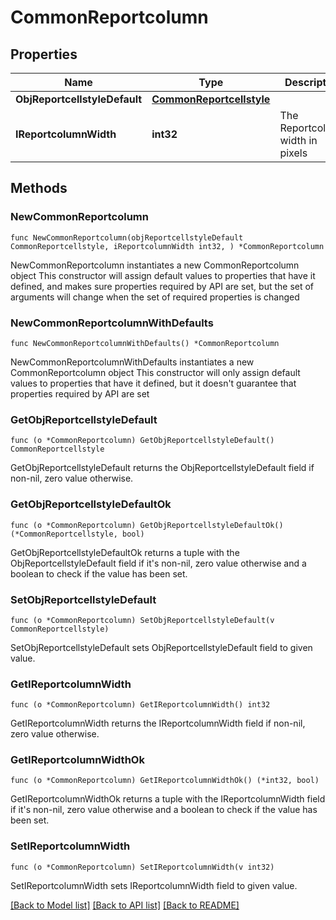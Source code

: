 # CommonReportcolumn

## Properties

Name | Type | Description | Notes
------------ | ------------- | ------------- | -------------
**ObjReportcellstyleDefault** | [**CommonReportcellstyle**](CommonReportcellstyle.md) |  | 
**IReportcolumnWidth** | **int32** | The Reportcolumn width in pixels | 

## Methods

### NewCommonReportcolumn

`func NewCommonReportcolumn(objReportcellstyleDefault CommonReportcellstyle, iReportcolumnWidth int32, ) *CommonReportcolumn`

NewCommonReportcolumn instantiates a new CommonReportcolumn object
This constructor will assign default values to properties that have it defined,
and makes sure properties required by API are set, but the set of arguments
will change when the set of required properties is changed

### NewCommonReportcolumnWithDefaults

`func NewCommonReportcolumnWithDefaults() *CommonReportcolumn`

NewCommonReportcolumnWithDefaults instantiates a new CommonReportcolumn object
This constructor will only assign default values to properties that have it defined,
but it doesn't guarantee that properties required by API are set

### GetObjReportcellstyleDefault

`func (o *CommonReportcolumn) GetObjReportcellstyleDefault() CommonReportcellstyle`

GetObjReportcellstyleDefault returns the ObjReportcellstyleDefault field if non-nil, zero value otherwise.

### GetObjReportcellstyleDefaultOk

`func (o *CommonReportcolumn) GetObjReportcellstyleDefaultOk() (*CommonReportcellstyle, bool)`

GetObjReportcellstyleDefaultOk returns a tuple with the ObjReportcellstyleDefault field if it's non-nil, zero value otherwise
and a boolean to check if the value has been set.

### SetObjReportcellstyleDefault

`func (o *CommonReportcolumn) SetObjReportcellstyleDefault(v CommonReportcellstyle)`

SetObjReportcellstyleDefault sets ObjReportcellstyleDefault field to given value.


### GetIReportcolumnWidth

`func (o *CommonReportcolumn) GetIReportcolumnWidth() int32`

GetIReportcolumnWidth returns the IReportcolumnWidth field if non-nil, zero value otherwise.

### GetIReportcolumnWidthOk

`func (o *CommonReportcolumn) GetIReportcolumnWidthOk() (*int32, bool)`

GetIReportcolumnWidthOk returns a tuple with the IReportcolumnWidth field if it's non-nil, zero value otherwise
and a boolean to check if the value has been set.

### SetIReportcolumnWidth

`func (o *CommonReportcolumn) SetIReportcolumnWidth(v int32)`

SetIReportcolumnWidth sets IReportcolumnWidth field to given value.



[[Back to Model list]](../README.md#documentation-for-models) [[Back to API list]](../README.md#documentation-for-api-endpoints) [[Back to README]](../README.md)


